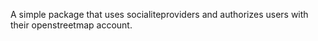 A simple package that uses socialiteproviders and authorizes users with their openstreetmap account.
